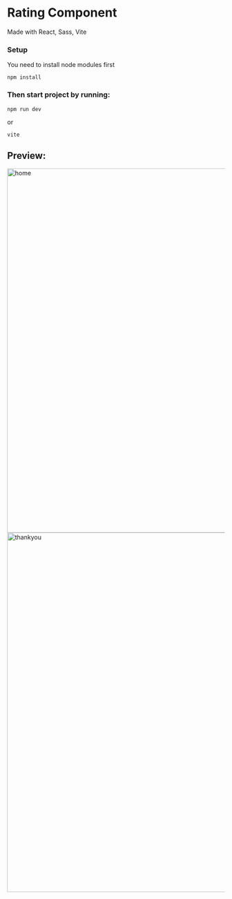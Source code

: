 # Rating Component
Made with React, Sass, Vite


### Setup
You need to install node modules first
```
npm install
```
### Then start project by running:
```
npm run dev
```
or
```
vite
```

## Preview:
 
<img width="844" alt="home" src="https://user-images.githubusercontent.com/74304320/180655259-76276cf2-ed8a-4074-a38a-8d18bb728b7f.png">
<img width="833" alt="thankyou" src="https://user-images.githubusercontent.com/74304320/180655666-f8a05f08-ce16-4a19-87cb-e0d9b7542d47.png">
